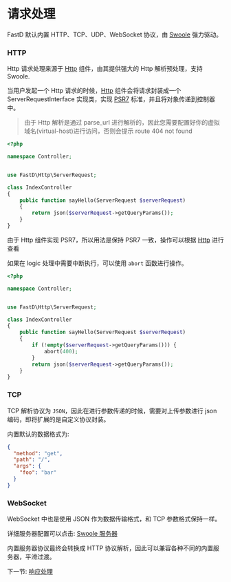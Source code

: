 # 请求处理

FastD 默认内置 HTTP、TCP、UDP、WebSocket 协议，由 [Swoole](http://www.swoole.com/) 强力驱动。

### HTTP

Http 请求处理来源于 [Http](https://github.com/JanHuang/http) 组件，由其提供强大的 Http 解析预处理，支持 Swoole.

当用户发起一个 Http 请求的时候，[Http](https://github.com/JanHuang/http) 组件会将请求封装成一个 ServerRequestInterface 实现类，实现 [PSR7](http://www.php-fig.org/psr/psr-7/) 标准，并且将对象传递到控制器中。

> 由于 Http 解析是通过 parse_url 进行解析的，因此您需要配置好你的虚拟域名(virtual-host)进行访问，否则会提示 route 404 not found

```php
<?php

namespace Controller;


use FastD\Http\ServerRequest;

class IndexController
{
    public function sayHello(ServerRequest $serverRequest)
    {
        return json($serverRequest->getQueryParams());
    }
}
```

由于 Http 组件实现 PSR7，所以用法是保持 PSR7 一致，操作可以根据 [Http](https://github.com/JanHuang/http) 进行查看

如果在 logic 处理中需要中断执行，可以使用 `abort` 函数进行操作。

```php
<?php

namespace Controller;


use FastD\Http\ServerRequest;

class IndexController
{
    public function sayHello(ServerRequest $serverRequest)
    {
        if (!empty($serverRequest->getQueryParams())) {
            abort(400);
        }
        return json($serverRequest->getQueryParams());
    }
}
```

### TCP

TCP 解析协议为 `JSON`，因此在进行参数传递的时候，需要对上传参数进行 json 编码，即将扩展的是自定义协议封装。

内置默认的数据格式为: 

```json
{
  "method": "get",
  "path": "/",
  "args": {
    "foo": "bar"
  }
}
```

### WebSocket

WebSocket 中也是使用 JSON 作为数据传输格式，和 TCP 参数格式保持一样。

详细服务器配置可以点击: [Swoole 服务器](zh-cn/3.1/3-9-swoole-server.md)

内置服务器协议最终会转换成 HTTP 协议解析，因此可以兼容各种不同的内置服务器，平滑过渡。

下一节: [响应处理](zh-cn/3.1/2-3-response-handling.md)